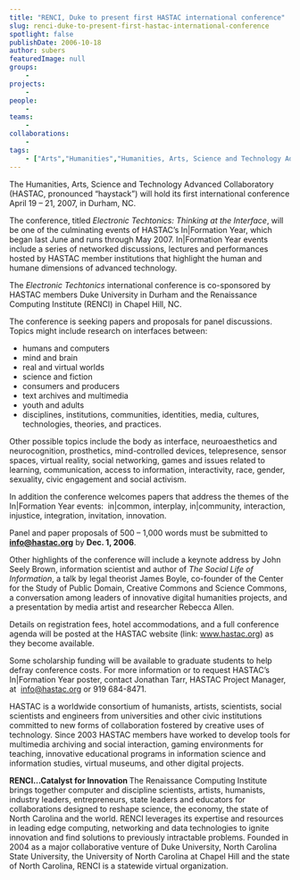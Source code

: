 ```yaml
---
title: "RENCI, Duke to present first HASTAC international conference"
slug: renci-duke-to-present-first-hastac-international-conference
spotlight: false
publishDate: 2006-10-18
author: subers
featuredImage: null
groups:
    - 
projects:
    - 
people:
    - 
teams: 
    - 
collaborations:
    - 
tags:
    - ["Arts","Humanities","Humanities, Arts, Science and Technology Advanced Collaboratory (HASTAC)"]
---
```

The Humanities, Arts, Science and Technology Advanced Collaboratory (HASTAC, pronounced “haystack”) will hold its first international conference April 19 – 21, 2007, in Durham, NC.

The conference, titled <em>Electronic Techtonics: Thinking at the Interface</em>, will be one of the culminating events of HASTAC’s In|Formation Year, which began last June and runs through May 2007. In|Formation Year events include a series of networked discussions, lectures and performances hosted by HASTAC member institutions that highlight the human and humane dimensions of advanced technology. <!--more-->

The <em>Electronic Techtonics</em> international conference is co-sponsored by HASTAC members Duke University in Durham and the Renaissance Computing Institute (RENCI) in Chapel Hill, NC.

The conference is seeking papers and proposals for panel discussions. Topics might include research on interfaces between:
<ul type="disc">
	<li>humans and computers</li>
	<li>mind and brain</li>
	<li>real and virtual worlds</li>
	<li>science and fiction</li>
	<li>consumers and producers</li>
	<li>text archives and multimedia</li>
	<li>youth and adults</li>
	<li>disciplines, institutions, communities, identities, media, cultures,  technologies, theories, and practices.</li>
</ul>
Other possible topics include the body as interface, neuroaesthetics and neurocognition, prosthetics, mind-controlled devices, telepresence, sensor spaces, virtual reality, social networking, games and issues related to learning, communication, access to information, interactivity, race, gender, sexuality, civic engagement and social activism.

In addition the conference welcomes papers that address the themes of the In|Formation Year events:  in|common, interplay, in|community, interaction, injustice, integration, invitation, innovation.

Panel and paper proposals of 500 – 1,000 words must be submitted to <strong><a href="mailto:info@hastac.org">info@hastac.org</a></strong> by <strong>Dec. 1, 2006</strong>.

Other highlights of the conference will include a keynote address by John Seely Brown, information scientist and author of <em>The Social Life of Information</em>, a talk by legal theorist James Boyle, co-founder of the Center for the Study of Public Domain, Creative Commons and Science Commons, a conversation among leaders of innovative digital humanities projects, and a presentation by media artist and researcher Rebecca Allen.

Details on registration fees, hotel accommodations, and a full conference agenda will be posted at the HASTAC website (link: www.hastac.org) as they become available.

Some scholarship funding will be available to graduate students to help defray conference costs. For more information or to request HASTAC’s In|Formation Year poster, contact Jonathan Tarr, HASTAC Project Manager, at  info@hastac.org or 919 684-8471.

HASTAC is a worldwide consortium of humanists, artists, scientists, social scientists and engineers from universities and other civic institutions committed to new forms of collaboration fostered by creative uses of technology. Since 2003 HASTAC members have worked to develop tools for multimedia archiving and social interaction, gaming environments for teaching, innovative educational programs in information science and information studies, virtual museums, and other digital projects.

<strong> RENCI...Catalyst for Innovation </strong>
The Renaissance Computing Institute brings together computer and discipline scientists, artists, humanists, industry leaders, entrepreneurs, state leaders and educators for collaborations designed to reshape science, the economy, the state of North Carolina and the world. RENCI leverages its expertise and resources in leading edge computing, networking and data technologies to ignite innovation and find solutions to previously intractable problems. Founded in 2004 as a major collaborative venture of Duke University, North Carolina State University, the University of North Carolina at Chapel Hill and the state of North Carolina, RENCI is a statewide virtual organization.
